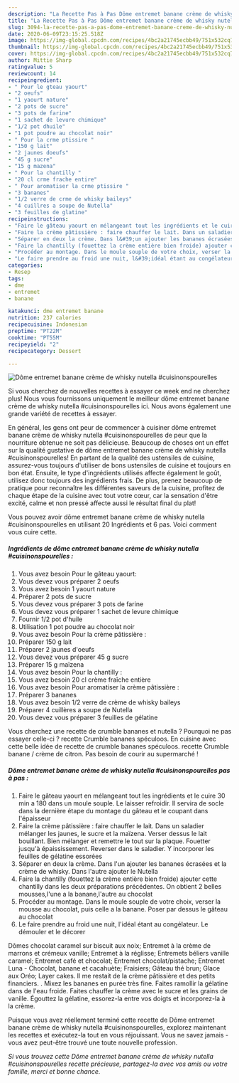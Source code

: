 ```yaml
---
description: "La Recette Pas à Pas Dôme entremet banane crème de whisky nutella #cuisinonspourelles"
title: "La Recette Pas à Pas Dôme entremet banane crème de whisky nutella #cuisinonspourelles"
slug: 3094-la-recette-pas-a-pas-dome-entremet-banane-creme-de-whisky-nutella-cuisinonspourelles
date: 2020-06-09T23:15:25.518Z
image: https://img-global.cpcdn.com/recipes/4bc2a21745ecbb49/751x532cq70/dome-entremet-banane-creme-de-whisky-nutella-cuisinonspourelles-photo-principale-de-la-recette.jpg
thumbnail: https://img-global.cpcdn.com/recipes/4bc2a21745ecbb49/751x532cq70/dome-entremet-banane-creme-de-whisky-nutella-cuisinonspourelles-photo-principale-de-la-recette.jpg
cover: https://img-global.cpcdn.com/recipes/4bc2a21745ecbb49/751x532cq70/dome-entremet-banane-creme-de-whisky-nutella-cuisinonspourelles-photo-principale-de-la-recette.jpg
author: Mittie Sharp
ratingvalue: 5
reviewcount: 14
recipeingredient:
- " Pour le gteau yaourt"
- "2 oeufs"
- "1 yaourt nature"
- "2 pots de sucre"
- "3 pots de farine"
- "1 sachet de levure chimique"
- "1/2 pot dhuile"
- "1 pot poudre au chocolat noir"
- " Pour la crme ptissire "
- "150 g lait"
- "2 jaunes doeufs"
- "45 g sucre"
- "15 g mazena"
- " Pour la chantilly "
- "20 cl crme frache entire"
- " Pour aromatiser la crme ptissire "
- "3 bananes"
- "1/2 verre de crme de whisky baileys"
- "4 cuillres a soupe de Nutella"
- "3 feuilles de glatine"
recipeinstructions:
- "Faire le gâteau yaourt en mélangeant tout les ingrédients et le cuire 30 min a 180 dans un moule souple. Le laisser refroidir. Il servira de socle dans la dernière étape du montage du gâteau et le coupant dans l&#39;épaisseur"
- "Faire la crème pâtissière : faire chauffer le lait. Dans un saladier mélanger les jaunes, le sucre et la maïzena. Verser dessus le lait bouillant. Bien mélanger et remettre le tout sur la plaque. Fouetter jusqu&#39;à épaississement. Reverser dans le saladier. Y incorporer les feuilles de gélatine essorées"
- "Séparer en deux la crème. Dans l&#39;un ajouter les bananes écrasées et la crème de whisky. Dans l&#39;autre ajouter le Nutella"
- "Faire la chantilly (fouettez la crème entière bien froide) ajouter cette chantilly dans les deux préparations précédentes. On obtient 2 belles mousses,l&#39;une a la banane,l&#39;autre au chocolat"
- "Procéder au montage. Dans le moule souple de votre choix, verser la mousse au chocolat, puis celle a la banane. Poser par dessus le gâteau au chocolat"
- "Le faire prendre au froid une nuit, l&#39;idéal étant au congélateur. Le démouler et le décorer"
categories:
- Resep
tags:
- dme
- entremet
- banane

katakunci: dme entremet banane 
nutrition: 237 calories
recipecuisine: Indonesian
preptime: "PT22M"
cooktime: "PT55M"
recipeyield: "2"
recipecategory: Dessert

---
```



![Dôme entremet banane crème de whisky nutella #cuisinonspourelles](https://img-global.cpcdn.com/recipes/4bc2a21745ecbb49/751x532cq70/dome-entremet-banane-creme-de-whisky-nutella-cuisinonspourelles-photo-principale-de-la-recette.jpg)

Si vous cherchez de nouvelles recettes à essayer ce week end ne cherchez plus! Nous vous fournissons uniquement le meilleur dôme entremet banane crème de whisky nutella #cuisinonspourelles ici. Nous avons également une grande variété de recettes à essayer.

En général, les gens ont peur de commencer à cuisiner dôme entremet banane crème de whisky nutella #cuisinonspourelles de peur que la nourriture obtenue ne soit pas délicieuse. Beaucoup de choses ont un effet sur la qualité gustative de dôme entremet banane crème de whisky nutella #cuisinonspourelles! En partant de la qualité des ustensiles de cuisine, assurez-vous toujours d'utiliser de bons ustensiles de cuisine et toujours en bon état. Ensuite, le type d'ingrédients utilisés affecte également le goût, utilisez donc toujours des ingrédients frais. De plus, prenez beaucoup de pratique pour reconnaître les différentes saveurs de la cuisine, profitez de chaque étape de la cuisine avec tout votre cœur, car la sensation d'être excité, calme et non pressé affecte aussi le résultat final du plat!

<!--inarticleads1-->

Vous pouvez avoir dôme entremet banane crème de whisky nutella #cuisinonspourelles en utilisant 20 Ingrédients et 6 pas. Voici comment vous cuire cette.

##### Ingrédients de dôme entremet banane crème de whisky nutella #cuisinonspourelles :

1. Vous avez besoin  Pour le gâteau yaourt:
1. Vous devez vous préparer 2 oeufs
1. Vous avez besoin 1 yaourt nature
1. Préparer 2 pots de sucre
1. Vous devez vous préparer 3 pots de farine
1. Vous devez vous préparer 1 sachet de levure chimique
1. Fournir 1/2 pot d&#39;huile
1. Utilisation 1 pot poudre au chocolat noir
1. Vous avez besoin  Pour la crème pâtissière :
1. Préparer 150 g lait
1. Préparer 2 jaunes d&#39;oeufs
1. Vous devez vous préparer 45 g sucre
1. Préparer 15 g maïzena
1. Vous avez besoin  Pour la chantilly :
1. Vous avez besoin 20 cl crème fraîche entière
1. Vous avez besoin  Pour aromatiser la crème pâtissière :
1. Préparer 3 bananes
1. Vous avez besoin 1/2 verre de crème de whisky baileys
1. Préparer 4 cuillères a soupe de Nutella
1. Vous devez vous préparer 3 feuilles de gélatine


Vous cherchez une recette de crumble bananes et nutella ? Pourquoi ne pas essayer celle-ci ? recette Crumble bananes spéculoos. En cuisine avec cette belle idée de recette de crumble bananes spéculoos. recette Crumble banane / crème de citron. Pas besoin de courir au supermarché ! 

<!--inarticleads2-->

##### Dôme entremet banane crème de whisky nutella #cuisinonspourelles pas à pas :

1. Faire le gâteau yaourt en mélangeant tout les ingrédients et le cuire 30 min a 180 dans un moule souple. Le laisser refroidir. Il servira de socle dans la dernière étape du montage du gâteau et le coupant dans l&#39;épaisseur
1. Faire la crème pâtissière : faire chauffer le lait. Dans un saladier mélanger les jaunes, le sucre et la maïzena. Verser dessus le lait bouillant. Bien mélanger et remettre le tout sur la plaque. Fouetter jusqu&#39;à épaississement. Reverser dans le saladier. Y incorporer les feuilles de gélatine essorées
1. Séparer en deux la crème. Dans l&#39;un ajouter les bananes écrasées et la crème de whisky. Dans l&#39;autre ajouter le Nutella
1. Faire la chantilly (fouettez la crème entière bien froide) ajouter cette chantilly dans les deux préparations précédentes. On obtient 2 belles mousses,l&#39;une a la banane,l&#39;autre au chocolat
1. Procéder au montage. Dans le moule souple de votre choix, verser la mousse au chocolat, puis celle a la banane. Poser par dessus le gâteau au chocolat
1. Le faire prendre au froid une nuit, l&#39;idéal étant au congélateur. Le démouler et le décorer


Dômes chocolat caramel sur biscuit aux noix; Entremet à la crème de marrons et crémeux vanille; Entremet à la réglisse; Entremets béliers vanille caramel; Entremet café et chocolat; Entremet chocolat/pistache; Entremet Luna - Chocolat, banane et cacahuète; Fraisiers; Gâteau thé brun; Glace aux Oréo; Layer cakes. Il me restait de la crème pâtissière et des petits financiers. . Mixez les bananes en purée très fine. Faites ramollir la gélatine dans de l&#39;eau froide. Faites chauffer la crème avec le sucre et les grains de vanille. Égouttez la gélatine, essorez-la entre vos doigts et incorporez-la à la crème. 

<!--inarticleads1-->

<p>
Puisque vous avez réellement terminé cette recette de Dôme entremet banane crème de whisky nutella #cuisinonspourelles, explorez maintenant les recettes et exécutez-la tout en vous réjouissant. Vous ne savez jamais - vous avez peut-être trouvé une toute nouvelle profession.
</p>

<p>
<i>Si vous trouvez cette Dôme entremet banane crème de whisky nutella #cuisinonspourelles recette précieuse, partagez-la avec vos amis ou votre famille, merci et bonne chance.</i>
</p>
